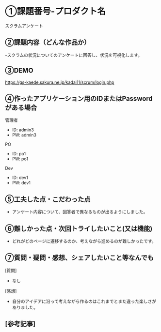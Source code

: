 # ①課題番号-プロダクト名

スクラムアンケート

## ②課題内容（どんな作品か）

-スクラムの状況についてのアンケートに回答し、状況を可視化します。

## ③DEMO

https://gs-kaede.sakura.ne.jp/kadai11/scrum/login.php

## ④作ったアプリケーション用のIDまたはPasswordがある場合
管理者
- ID: admin3
- PW: admin3
  
PO
- ID: po1
- PW: po1

Dev
- ID: dev1
- PW: dev1

## ⑤工夫した点・こだわった点

- アンケート内容について、回答者で異なるものが出るようにしました。
  
## ⑥難しかった点・次回トライしたいこと(又は機能)

- どれがどのページに遷移するのか、考えながら進めるのが難しかったです。

## ⑦質問・疑問・感想、シェアしたいこと等なんでも

 [質問]
- なし
  
 [感想]
- 自分のアイデアに沿って考えながら作るのはこれまでとまた違った楽しさがありました。
  
 [参考記事]
-   
